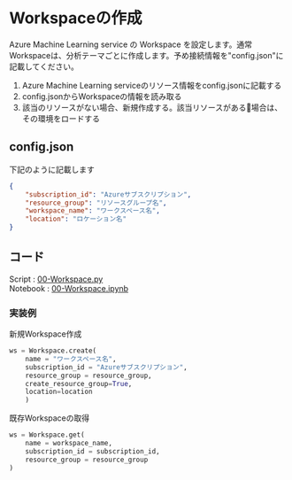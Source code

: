 # Workspaceの作成
Azure Machine Learning service の Workspace を設定します。通常Workspaceは、分析テーマごとに作成します。予め接続情報を"config.json"に記載してください。

1. Azure Machine Learning serviceのリソース情報をconfig.jsonに記載する
2. config.jsonからWorkspaceの情報を読み取る
3. 該当のリソースがない場合、新規作成する。該当リソースがある場合は、その環境をロードする

## config.json
下記のように記載します
```json
{
    "subscription_id": "Azureサブスクリプション",
    "resource_group": "リソースグループ名",
    "workspace_name": "ワークスペース名",
    "location": "ロケーション名"
}
```

## コード ##
Script : [00-Workspace.py](../code/script/00-WorkSpace.py)  
Notebook : [00-Workspace.ipynb](../code/notebook/00-WorkSpace.ipynb)

### 実装例

新規Workspace作成
```python
ws = Workspace.create(
    name = "ワークスペース名",
    subscription_id = "Azureサブスクリプション",
    resource_group = resource_group,
    create_resource_group=True,
    location=location
    )
```

既存Workspaceの取得
```python
ws = Workspace.get(
    name = workspace_name,
    subscription_id = subscription_id,
    resource_group = resource_group
)
```
            



